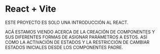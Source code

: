 # React + Vite

ESTE PROYECTO ES SOLO UNA INTRODUCCIÓN AL REACT.

ACÁ ESTAMOS VIENDO ACERCA DE LA CREACIÓN DE COMPONENTES Y SUS DIFERENTES FORMAS DE ASIGNAR PARÁMETROS A ESTOS.
ASÍ COMO LA ACTIVACIÓN DE ESTADOS Y LA RESTRICCIÓN DE CAMBIAR ESTADOS INICIALES DESDE LOS COMPONENTES PADRE.